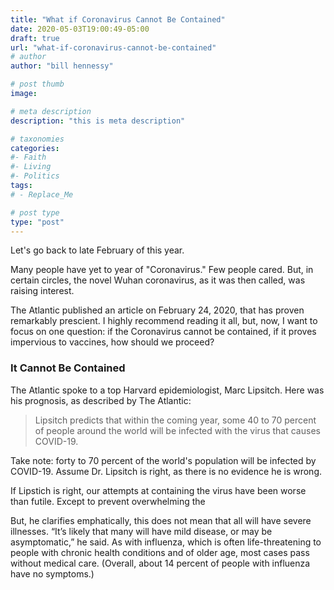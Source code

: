 ```yaml
---
title: "What if Coronavirus Cannot Be Contained"
date: 2020-05-03T19:00:49-05:00
draft: true
url: "what-if-coronavirus-cannot-be-contained"
# author
author: "bill hennessy"

# post thumb
image: 

# meta description
description: "this is meta description"

# taxonomies
categories: 
#- Faith
#- Living
#- Politics
tags:
# - Replace_Me

# post type
type: "post"
---
```


Let's go back to late February of this year. 

Many people have yet to year of "Coronavirus." Few people cared. But, in certain circles, the novel Wuhan coronavirus, as it was then called, was raising interest. 

The Atlantic published an article on February 24, 2020, that has proven remarkably prescient. I highly recommend reading it all, but, now, I want to focus on one question: if the Coronavirus
cannot be contained, if it proves impervious to vaccines, how should we proceed?

### It Cannot Be Contained

The Atlantic spoke to a top Harvard epidemiologist, Marc Lipsitch. Here was his prognosis, as described by The Atlantic:

> Lipsitch predicts that within the coming year, some 40 to 70 percent of people around the world will be infected with the virus that causes COVID-19. 

Take note: forty to 70 percent of the world's population will be infected by COVID-19. Assume Dr. Lipsitch is right, as there is no evidence he is wrong.

If Lipstich is right, our attempts at containing the virus have been worse than futile. Except to prevent overwhelming the 

But, he clarifies emphatically, this does not mean that all will have severe illnesses. “It’s likely that many will have mild disease, or may be asymptomatic,” he said. As with influenza, which is often life-threatening to people with chronic health conditions and of older age, most cases pass without medical care. (Overall, about 14 percent of people with influenza have no symptoms.)

